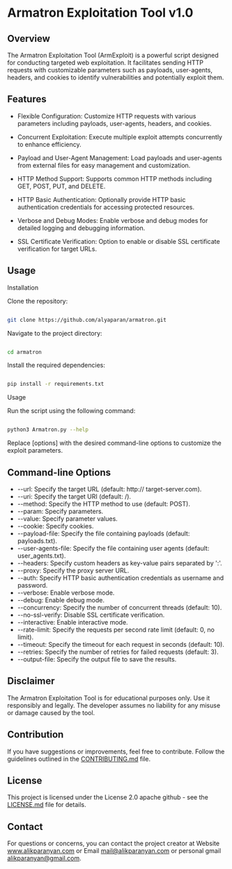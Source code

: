 # Armatron Exploitation Tool v1.0

## Overview

The Armatron Exploitation Tool (ArmExploit) is a powerful script designed for conducting targeted web exploitation. It facilitates sending HTTP requests with customizable parameters such as payloads, user-agents, headers, and cookies to identify vulnerabilities and potentially exploit them.

## Features

- Flexible Configuration: Customize HTTP requests with various parameters including payloads, user-agents, headers, and cookies.

- Concurrent Exploitation: Execute multiple exploit attempts concurrently to enhance efficiency.
    
- Payload and User-Agent Management: Load payloads and user-agents from external files for easy management and customization.
    
- HTTP Method Support: Supports common HTTP methods including GET, POST, PUT, and DELETE.
    
- HTTP Basic Authentication: Optionally provide HTTP basic authentication credentials for accessing protected resources.
    
- Verbose and Debug Modes: Enable verbose and debug modes for detailed logging and debugging information.
    
- SSL Certificate Verification: Option to enable or disable SSL certificate verification for target URLs.

## Usage
Installation

Clone the repository:

```bash

git clone https://github.com/alyaparan/armatron.git
```

Navigate to the project directory:

```bash

cd armatron
```

Install the required dependencies:

```bash

pip install -r requirements.txt
```

Usage

Run the script using the following command:

```bash

python3 Armatron.py --help

```

Replace [options] with the desired command-line options to customize the exploit parameters.

## Command-line Options

- --url: Specify the target URL (default: http:// target-server.com).
- --uri: Specify the target URI (default: /).
- --method: Specify the HTTP method to use (default: POST).
- --param: Specify parameters.
- --value: Specify parameter values.
- --cookie: Specify cookies.
- --payload-file: Specify the file containing payloads (default: payloads.txt).
- --user-agents-file: Specify the file containing user agents (default: user_agents.txt).
- --headers: Specify custom headers as key-value pairs separated by ':'.
- --proxy: Specify the proxy server URL.
- --auth: Specify HTTP basic authentication credentials as username and password.
- --verbose: Enable verbose mode.
- --debug: Enable debug mode.
- --concurrency: Specify the number of concurrent threads (default: 10).
- --no-ssl-verify: Disable SSL certificate verification.
- --interactive: Enable interactive mode.
- --rate-limit: Specify the requests per second rate limit (default: 0, no limit).
- --timeout: Specify the timeout for each request in seconds (default: 10).
- --retries: Specify the number of retries for failed requests (default: 3).
- --output-file: Specify the output file to save the results.

## Disclaimer

The Armatron Exploitation Tool is for educational purposes only. Use it responsibly and legally. The developer assumes no liability for any misuse or damage caused by the tool.

## Contribution

If you have suggestions or improvements, feel free to contribute. Follow the guidelines outlined in the [CONTRIBUTING.md](CONTRIBUTING.md) file.

## License

This project is licensed under the License 2.0 apache github - see the [LICENSE.md](LICENSE.md) file for details.

## Contact

For questions or concerns, you can contact the project creator at Website www.alikparanyan.com or Email mail@alikparanyan.com or personal gmail alikparanyan@gmail.com.
